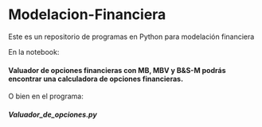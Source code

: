 # Modelacion-Financiera
Este es un repositorio de programas en Python para modelación financiera

En la notebook:

#### Valuador de opciones financieras con MB, MBV y B&S-M podrás encontrar una calculadora de opciones financieras.

O bien en el programa:

##### Valuador_de_opciones.py
